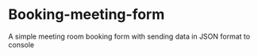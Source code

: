 # Booking-meeting-form
A simple meeting room booking form with sending data in JSON format to console
